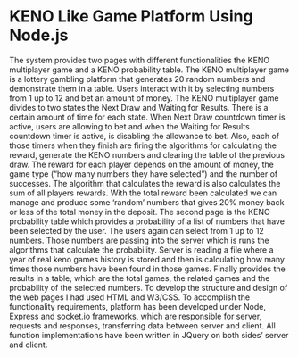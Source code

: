 # KENO Like Game Platform Using Node.js

The system provides two pages with different functionalities the KENO multiplayer game and a KENO probability table. The KENO multiplayer game is a lottery gambling platform that generates 20 random numbers and demonstrate them in a table. Users interact with it by selecting numbers from 1 up to 12 and bet an amount of money. The KENO multiplayer game divides to two states the Next Draw and Waiting for Results. There is a certain amount of time for each state. When Next Draw countdown timer is active, users are allowing to bet and when the Waiting for Results countdown timer is active, is disabling the allowance to bet. Also, each of those timers when they finish are firing the algorithms for calculating the reward, generate the KENO numbers and clearing the table of the previous draw. The reward for each player depends on the amount of money, the game type (“how many numbers they have selected”) and the number of successes. The algorithm that calculates the reward is also calculates the sum of all players rewards. With the total reward been calculated we can manage and produce some ‘random’ numbers that gives 20% money back or less of the total money in the deposit. The second page is the KENO probability table which provides a probability of a list of numbers that have been selected by the user. The users again can select from 1 up to 12 numbers. Those numbers are passing into the server which is runs the algorithms that calculate the probability. Server is reading a file where a year of real keno games history is stored and then is calculating how many times those numbers have been found in those games. Finally provides the results in a table, which are the total games, the related games and the probability of the selected numbers.
To develop the structure and design of the web pages I had used HTML and W3/CSS. To accomplish the functionality requirements, platform has been developed under Node, Express and socket.io frameworks, which are responsible for server, requests and responses, transferring data between server and client. All function implementations have been written in JQuery on both sides’ server and client.
